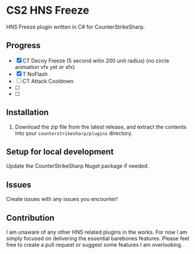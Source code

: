 # CS2 HNS Freeze
HNS Freeze plugin written in C# for CounterStrikeSharp.

## Progress
- [x] CT Decoy Freeze (5 second witin 200 unit radius) (no circle animation vfx yet or sfx)
- [x] T NoFlash 
- [ ] CT Attack Cooldown
- [ ] 
- [ ]




## Installation
1. Download the zip file from the latest release, and extract the contents into your `counterstrikesharp/plugins` directory.

## Setup for local development
Update the CounterStrikeSharp Nuget package if needed. 

## Issues 
Create issues with any issues you encounter!

## Contribution
I am unaware of any other HNS related plugins in the works. For now I am simply focused on delivering the essential barebones features. Please feel free to create a pull request or suggest some features I am overlooking. 